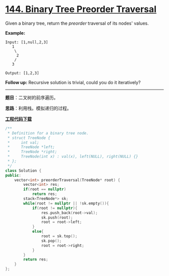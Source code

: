 # [144. Binary Tree Preorder Traversal](https://leetcode.com/problems/binary-tree-preorder-traversal/)

Given a binary tree, return the *preorder* traversal of its nodes' values.

**Example:**

```
Input: [1,null,2,3]
   1
    \
     2
    /
   3

Output: [1,2,3]
```

**Follow up:** Recursive solution is trivial, could you do it iteratively?

-----

**题目**：二叉树的前序遍历。

**思路**：利用栈。模拟递归的过程。

[**工程代码下载**](https://github.com/shenkh/leetcode)

```cpp
/**
 * Definition for a binary tree node.
 * struct TreeNode {
 *     int val;
 *     TreeNode *left;
 *     TreeNode *right;
 *     TreeNode(int x) : val(x), left(NULL), right(NULL) {}
 * };
 */
class Solution {
public:
    vector<int> preorderTraversal(TreeNode* root) {
        vector<int> res;
        if(root == nullptr)
            return res;
        stack<TreeNode*> sk;
        while(root != nullptr || !sk.empty()){
            if(root != nullptr){
                res.push_back(root->val);
                sk.push(root);
                root = root->left;
            }
            else{
                root = sk.top();
                sk.pop();
                root = root->right;
            }
        }
        return res;
    }
};
```
